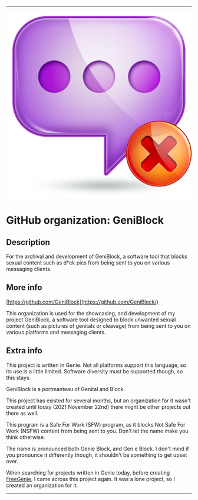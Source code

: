 
***

![GeniBlock1.png failed to load. The file may be missing or corrupt. Check the file path for errors first.](/AdditionalInfo/2/GeniBlock/GeniBlock1.png)

# GitHub organization: GeniBlock

## Description

For the archival and development of GeniBlock, a software tool that blocks sexual content such as d*ck pics from being sent to you on various messaging clients.

## More info

[https://github.com/GeniBlock](https://github.com/GeniBlock/)

This organization is used for the showcasing, and development of my project GeniBlock, a software tool designed to block unwanted sexual content (such as pictures of genitals or cleavage) from being sent to you on various platforms and messaging clients.

## Extra info

This project is written in Genie. Not all platforms support this language, so its use is a little limited. Software diversity must be supported though, so this stays.

GeniBlock is a portmanteau of Genital and Block.

This project has existed for several months, but an organization for it wasn't created until today (2021 November 22nd) there might be other projects out there as well.

This program is a Safe For Work (SFW) program, as it blocks Not Safe For Work (NSFW) content from being sent to you. Don't let the name make you think otherwise.

The name is pronounced both Genie Block, and Gen e Block. I don't mind if you pronounce it differently though, it shouldn't be something to get upset over.

When searching for projects written in Genie today, before creating [FreeGenie](/AdditionalInfo/2/FreeGenie-dev/README.md), I came across this project again. It was a lone project, so I created an organization for it.

***
